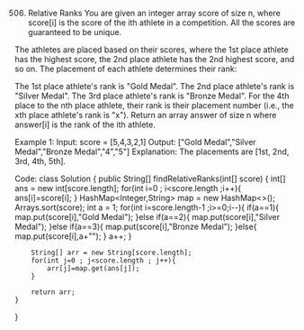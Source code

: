 506. Relative Ranks
You are given an integer array score of size n, where score[i] is the score of the ith athlete in a competition. All the scores are guaranteed to be unique.

The athletes are placed based on their scores, where the 1st place athlete has the highest score, the 2nd place athlete has the 2nd highest score, and so on. The placement of each athlete determines their rank:

The 1st place athlete's rank is "Gold Medal".
The 2nd place athlete's rank is "Silver Medal".
The 3rd place athlete's rank is "Bronze Medal".
For the 4th place to the nth place athlete, their rank is their placement number (i.e., the xth place athlete's rank is "x").
Return an array answer of size n where answer[i] is the rank of the ith athlete.

 

Example 1:
Input: score = [5,4,3,2,1]
Output: ["Gold Medal","Silver Medal","Bronze Medal","4","5"]
Explanation: The placements are [1st, 2nd, 3rd, 4th, 5th].

Code:
class Solution {
    public String[] findRelativeRanks(int[] score) {
        int[] ans = new int[score.length];
        for(int i=0 ; i<score.length ;i++){
            ans[i]=score[i];
        }
        HashMap<Integer,String> map = new HashMap<>();
        Arrays.sort(score);
        int a = 1;
        for(int i=score.length-1 ;i>=0;i--){
            if(a==1){
                map.put(score[i],"Gold Medal");
            }else if(a==2){
                map.put(score[i],"Silver Medal");
            }else if(a==3){
                map.put(score[i],"Bronze Medal");
            }else{
                map.put(score[i],a+"");
            }
            a++;
        }

        String[] arr = new String[score.length];
        for(int j=0 ; j<score.length ; j++){
            arr[j]=map.get(ans[j]);
        }

        return arr;
    }
}